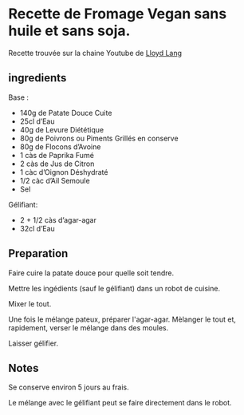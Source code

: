 # Recette de Fromage Vegan sans huile et sans soja.
Recette trouvée sur la chaine Youtube de [Lloyd Lang](https://www.youtube.com/watch?v=XsITP9z_K7k)

## ingredients

Base :
- 140g de Patate Douce Cuite
- 25cl d’Eau
- 40g de Levure Diététique
- 80g de Poivrons ou Piments Grillés en conserve 
- 80g de Flocons d’Avoine
- 1 càs de Paprika Fumé
- 2 càs de Jus de Citron
- 1 càc d’Oignon Déshydraté
- 1/2 càc d’Ail Semoule
- Sel

Gélifiant:
- 2 + 1/2 càs d’agar-agar
- 32cl d’Eau 

## Preparation
Faire cuire la patate douce pour quelle soit tendre.

Mettre les ingédients (sauf le gélifiant) dans un robot de cuisine.

Mixer le tout.

Une fois le mélange pateux, préparer l'agar-agar. Mèlanger le tout et, rapidement, verser le mélange dans des moules.

Laisser gélifier.


## Notes
Se conserve environ 5 jours au frais.

Le mélange avec le gélifiant peut se faire directement dans le robot.
